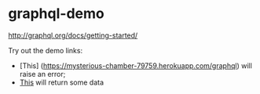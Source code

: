 # graphql-demo
http://graphql.org/docs/getting-started/

Try out the demo links:

 - [This] (https://mysterious-chamber-79759.herokuapp.com/graphql) will raise an error;
 - [This](https://mysterious-chamber-79759.herokuapp.com/graphql?query={user(id:"3"){name}}) will return some data
